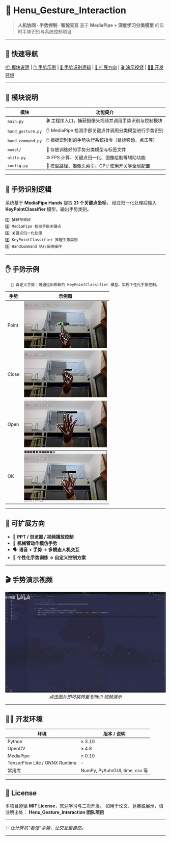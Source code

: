 # 🤖 Henu_Gesture_Interaction

> **人机协同 · 手势控制 · 智能交互**
> 基于 **MediaPipe + 深度学习分类模型** 的实时手势识别与系统控制项目

---

## 🔗 快速导航

[📦 模块说明](#-模块说明) | [✋ 手势示例](#-手势示例) | [🧠 手势识别逻辑](#-手势识别逻辑) | [🚀 扩展方向](#-可扩展方向) | [🎬 演示视频](#-手势演示视频) | [🧑‍💻 开发环境](#-开发环境)

---

## 🧩 模块说明

| 模块                | 功能简介                             |
| ----------------- | -------------------------------- |
| `main.py`         | 🎬 主程序入口，捕获摄像头视频并调用手势识别与控制模块     |
| `hand_gesture.py` | ✋ MediaPipe 检测手部关键点并调用分类模型进行手势识别 |
| `hand_command.py` | 🖱️ 根据识别到的手势执行系统指令（鼠标移动、点击等）     |
| `model/`          | 🧠 存放训练好的手势分类模型与标签文件             |
| `utils.py`        | ⚙️ FPS 计算、关键点归一化、图像绘制等辅助功能       |
| `config.py`       | 🧾 模型路径、摄像头索引、GPU 使用开关等全局配置      |

---

## 🧠 手势识别逻辑

系统基于 **MediaPipe Hands** 提取 **21 个关键点坐标**，
经过归一化处理后输入 **KeyPointClassifier** 模型，输出手势类别。

```text
1️⃣ 捕获视频帧  
2️⃣ MediaPipe 检测手部关键点  
3️⃣ 关键点归一化处理  
4️⃣ KeyPointClassifier 推理手势类别  
5️⃣ HandCommand 执行系统操作
```

---

## ✋ 手势示例

<div align="center">

```text
🔧 自定义手势：可通过训练新的 KeyPointClassifier 模型，实现个性化手势控制。
```
| 手势    | 示例图                                                     |
| ----- | ------------------------------------------------------- |
| Point | <img src="doc/Point.png" alt="手势演示:point" width="260"/> |
| Close | <img src="doc/Close.png" alt="手势演示:close" width="260"/> |
| Open  | <img src="doc/Open.png" alt="手势演示:open" width="260"/>   |
| OK    | <img src="doc/OK.png" alt="手势演示:OK" width="260"/>       |

</div>

---

## 🚀 可扩展方向

* 🎥 **PPT / 浏览器 / 视频播放控制**
* 🤖 **机械臂动作模仿手势**
* 🗣️ **语音 + 手势 → 多模态人机交互**
* 🧩 **个性化手势训练 → 自定义控制方案**

---

## 🎬 手势演示视频

<div align="center">
  <a href="https://www.bilibili.com/video/BV1mmyaB1Eqo?t=0" target="_blank">
    <img src="doc/preview.png" alt="手势演示预览" width="720"/>
  </a>
  <br>
  <em>点击图片即可跳转至 Bilibili 视频演示</em>
</div>

---

## 🧑‍💻 开发环境

| 环境                             | 版本 / 说明                       |
| ------------------------------ | ----------------------------- |
| Python                         | ≥ 3.10                        |
| OpenCV                         | ≥ 4.8                         |
| MediaPipe                      | ≥ 0.10                        |
| TensorFlow Lite / ONNX Runtime | -                             |
| 常用库                          | NumPy, PyAutoGUI, time, csv 等 |

---

## 📜 License

本项目遵循 **MIT License**，欢迎学习与二次开发。
如用于论文、竞赛或展示，请注明出处：
**Henu_Gesture_Interaction 团队项目**

---

✨ *让计算机“看懂”手势，让交互更自然。*

---
